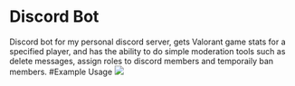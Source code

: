 # Discord Bot
Discord bot for my personal discord server, gets Valorant game stats for a specified player, and has the ability to do simple moderation tools such as delete messages, assign roles to discord members and temporaily ban members. 
#Example Usage
![](https://github.com/festrada68/Project-Files/blob/master/discordexample.PNG)

